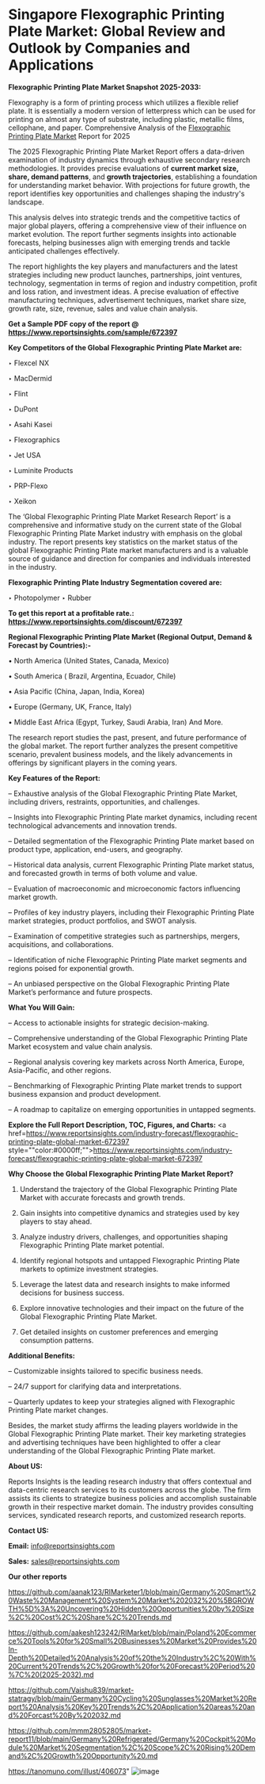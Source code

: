 # Singapore Flexographic Printing Plate Market: Global Review and Outlook by Companies and Applications

<strong>Flexographic Printing Plate Market Snapshot 2025-2033:</strong>

Flexography is a form of printing process which utilizes a flexible relief plate. It is essentially a modern version of letterpress which can be used for printing on almost any type of substrate, including plastic, metallic films, cellophane, and paper. Comprehensive Analysis of the <a href=https://www.reportsinsights.com/sample/672397>Flexographic Printing Plate Market</a> Report for 2025

The 2025 Flexographic Printing Plate Market Report offers a data-driven examination of industry dynamics through exhaustive secondary research methodologies. It provides precise evaluations of <strong>current market size, share, demand patterns</strong>, and <strong>growth trajectories</strong>, establishing a foundation for understanding market behavior. With projections for future growth, the report identifies key opportunities and challenges shaping the industry's landscape.

This analysis delves into strategic trends and the competitive tactics of major global players, offering a comprehensive view of their influence on market evolution. The report further segments insights into actionable forecasts, helping businesses align with emerging trends and tackle anticipated challenges effectively.

The report highlights the key players and manufacturers and the latest strategies including new product launches, partnerships, joint ventures, technology, segmentation in terms of region and industry competition, profit and loss ration, and investment ideas. A precise evaluation of effective manufacturing techniques, advertisement techniques, market share size, growth rate, size, revenue, sales and value chain analysis.

<strong>Get a Sample PDF copy of the report @ <a href=https://www.reportsinsights.com/sample/672397 style=color:#0000ff;>https://www.reportsinsights.com/sample/672397</a></strong>

<strong>Key Competitors of the Global Flexographic Printing Plate Market are:</strong>

‣ Flexcel NX

‣ MacDermid

‣ Flint

‣ DuPont

‣ Asahi Kasei

‣ Flexographics

‣ Jet USA

‣ Luminite Products

‣ PRP-Flexo

‣ Xeikon

The ‘Global Flexographic Printing Plate Market Research Report’ is a comprehensive and informative study on the current state of the Global Flexographic Printing Plate Market industry with emphasis on the global industry. The report presents key statistics on the market status of the global Flexographic Printing Plate market manufacturers and is a valuable source of guidance and direction for companies and individuals interested in the industry.

<strong>Flexographic Printing Plate Industry Segmentation covered are:</strong>

‣ Photopolymer
‣ Rubber

<strong>To get this report at a profitable rate.: <a href=https://www.reportsinsights.com/discount/672397 style=color:#0000ff;>https://www.reportsinsights.com/discount/672397</a></strong>

<strong>Regional Flexographic Printing Plate Market (Regional Output, Demand &amp; Forecast by Countries):-</strong>

• North America (United States, Canada, Mexico)

• South America ( Brazil, Argentina, Ecuador, Chile)

• Asia Pacific (China, Japan, India, Korea)

• Europe (Germany, UK, France, Italy)

• Middle East Africa (Egypt, Turkey, Saudi Arabia, Iran) And More.

The research report studies the past, present, and future performance of the global market. The report further analyzes the present competitive scenario, prevalent business models, and the likely advancements in offerings by significant players in the coming years.

<strong>Key Features of the Report:</strong>

– Exhaustive analysis of the Global Flexographic Printing Plate Market, including drivers, restraints, opportunities, and challenges.

– Insights into Flexographic Printing Plate market dynamics, including recent technological advancements and innovation trends.

– Detailed segmentation of the Flexographic Printing Plate market based on product type, application, end-users, and geography.

– Historical data analysis, current Flexographic Printing Plate market status, and forecasted growth in terms of both volume and value.

– Evaluation of macroeconomic and microeconomic factors influencing market growth.

– Profiles of key industry players, including their Flexographic Printing Plate market strategies, product portfolios, and SWOT analysis.

– Examination of competitive strategies such as partnerships, mergers, acquisitions, and collaborations.

– Identification of niche Flexographic Printing Plate market segments and regions poised for exponential growth.

– An unbiased perspective on the Global Flexographic Printing Plate Market’s performance and future prospects.

<strong>What You Will Gain:</strong>

– Access to actionable insights for strategic decision-making.

– Comprehensive understanding of the Global Flexographic Printing Plate Market ecosystem and value chain analysis.

– Regional analysis covering key markets across North America, Europe, Asia-Pacific, and other regions.

– Benchmarking of Flexographic Printing Plate market trends to support business expansion and product development.

– A roadmap to capitalize on emerging opportunities in untapped segments.

<strong>Explore the Full Report Description, TOC, Figures, and Charts:</strong>
<a href=https://www.reportsinsights.com/industry-forecast/flexographic-printing-plate-global-market-672397 style=""color:#0000ff;"">https://www.reportsinsights.com/industry-forecast/flexographic-printing-plate-global-market-672397</a>

<strong>Why Choose the Global Flexographic Printing Plate Market Report?</strong>

1. Understand the trajectory of the Global Flexographic Printing Plate Market with accurate forecasts and growth trends.

2. Gain insights into competitive dynamics and strategies used by key players to stay ahead.

3. Analyze industry drivers, challenges, and opportunities shaping Flexographic Printing Plate market potential.

4. Identify regional hotspots and untapped Flexographic Printing Plate markets to optimize investment strategies.

5. Leverage the latest data and research insights to make informed decisions for business success.

6. Explore innovative technologies and their impact on the future of the Global Flexographic Printing Plate Market.

7. Get detailed insights on customer preferences and emerging consumption patterns.

<strong>Additional Benefits:</strong>

– Customizable insights tailored to specific business needs.

– 24/7 support for clarifying data and interpretations.

– Quarterly updates to keep your strategies aligned with Flexographic Printing Plate market changes.

Besides, the market study affirms the leading players worldwide in the Global Flexographic Printing Plate market. Their key marketing strategies and advertising techniques have been highlighted to offer a clear understanding of the Global Flexographic Printing Plate market.

<strong><strong>About US</strong>:</strong>

Reports Insights is the leading research industry that offers contextual and data-centric research services to its customers across the globe. The firm assists its clients to strategize business policies and accomplish sustainable growth in their respective market domain. The industry provides consulting services, syndicated research reports, and customized research reports.

<strong>Contact US:</strong>

<p class=><b>Email:</b> <a href=mailto:info@reportsinsights.com>info@reportsinsights.com</a></p>
<p class=><b>Sales:</b> <a href=mailto:sales@reportsinsights.com>sales@reportsinsights.com</a></p>

<strong>Our other reports</strong>

<a href=https://github.com/aanak123/RIMarketer1/blob/main/Germany%20Smart%20Waste%20Management%20System%20Market%202032%20%5BGROWTH%5D%3A%20Uncovering%20Hidden%20Opportunities%20by%20Size%2C%20Cost%2C%20Share%2C%20Trends.md>https://github.com/aanak123/RIMarketer1/blob/main/Germany%20Smart%20Waste%20Management%20System%20Market%202032%20%5BGROWTH%5D%3A%20Uncovering%20Hidden%20Opportunities%20by%20Size%2C%20Cost%2C%20Share%2C%20Trends.md</a>

<a href=https://github.com/aakesh123242/RIMarket/blob/main/Poland%20Ecommerce%20Tools%20for%20Small%20Businesses%20Market%20Provides%20In-Depth%20Detailed%20Analysis%20of%20the%20Industry%2C%20With%20Current%20Trends%2C%20Growth%20for%20Forecast%20Period%20%7C%20(2025-2032).md>https://github.com/aakesh123242/RIMarket/blob/main/Poland%20Ecommerce%20Tools%20for%20Small%20Businesses%20Market%20Provides%20In-Depth%20Detailed%20Analysis%20of%20the%20Industry%2C%20With%20Current%20Trends%2C%20Growth%20for%20Forecast%20Period%20%7C%20(2025-2032).md</a>

<a href=https://github.com/Vaishu839/market-statragy/blob/main/Germany%20Cycling%20Sunglasses%20Market%20Report%20Analysis%20Key%20Trends%2C%20Application%20areas%20and%20Forcast%20By%202032.md>https://github.com/Vaishu839/market-statragy/blob/main/Germany%20Cycling%20Sunglasses%20Market%20Report%20Analysis%20Key%20Trends%2C%20Application%20areas%20and%20Forcast%20By%202032.md</a>

<a href=https://github.com/mmm28052805/market-report11/blob/main/Germany%20Refrigerated/Germany%20Cockpit%20Module%20Market%20Segmentation%2C%20Scope%2C%20Rising%20Demand%2C%20Growth%20Opportunity%20.md>https://github.com/mmm28052805/market-report11/blob/main/Germany%20Refrigerated/Germany%20Cockpit%20Module%20Market%20Segmentation%2C%20Scope%2C%20Rising%20Demand%2C%20Growth%20Opportunity%20.md</a>

<a href=https://tanomuno.com/illust/406073>https://tanomuno.com/illust/406073</a>"
![image](https://github.com/user-attachments/assets/140d4c9e-ce19-4eb2-9e81-e4bb297a87b6)
